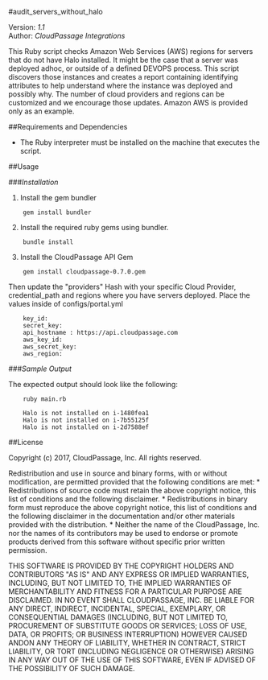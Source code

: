 #audit_servers_without_halo

Version: *1.1*
<br />
Author: *CloudPassage Integrations*

This Ruby script checks Amazon Web Services (AWS) regions for servers that do not have Halo installed. It might be the case that a server was deployed adhoc, or outside of a defined DEVOPS process. This script discovers those instances and creates a report containing identifying attributes to help understand where the instance was deployed and possibly why. The number of cloud providers and regions can be customized and we encourage those updates. Amazon AWS is provided only as an example.

##Requirements and Dependencies

* The Ruby interpreter must be installed on the machine that executes the script.

##Usage

###*Installation*

1. Install the gem bundler
```
    gem install bundler
```

2. Install the required ruby gems using bundler.
```
    bundle install
```

3. Install the CloudPassage API Gem
```
    gem install cloudpassage-0.7.0.gem
```

Then update the "providers" Hash with your specific Cloud Provider, credential_path and regions where you have servers deployed. Place the values inside of configs/portal.yml

```
    key_id:
    secret_key:
    api_hostname : https://api.cloudpassage.com
    aws_key_id:
    aws_secret_key:
    aws_region:
```

###*Sample Output*

The expected output should look like the following:

```
    ruby main.rb

    Halo is not installed on i-1480fea1
    Halo is not installed on i-7b55125f
    Halo is not installed on i-2d7588ef
```

##License

Copyright (c) 2017, CloudPassage, Inc.
All rights reserved.

Redistribution and use in source and binary forms, with or without modification,
are permitted provided that the following conditions are met:
    * Redistributions of source code must retain the above copyright
      notice, this list of conditions and the following disclaimer.
    * Redistributions in binary form must reproduce the above copyright
      notice, this list of conditions and the following disclaimer in the
      documentation and/or other materials provided with the distribution.
    * Neither the name of the CloudPassage, Inc. nor the
      names of its contributors may be used to endorse or promote products
      derived from this software without specific prior written permission.

THIS SOFTWARE IS PROVIDED BY THE COPYRIGHT HOLDERS AND CONTRIBUTORS "AS IS" AND
ANY EXPRESS OR IMPLIED WARRANTIES, INCLUDING, BUT NOT LIMITED TO, THE IMPLIED
WARRANTIES OF MERCHANTABILITY AND FITNESS FOR A PARTICULAR PURPOSE ARE
DISCLAIMED. IN NO EVENT SHALL CLOUDPASSAGE, INC. BE LIABLE FOR ANY DIRECT,
INDIRECT, INCIDENTAL, SPECIAL, EXEMPLARY, OR CONSEQUENTIAL DAMAGES (INCLUDING,
BUT NOT LIMITED TO, PROCUREMENT OF SUBSTITUTE GOODS OR SERVICES; LOSS OF USE,
DATA, OR PROFITS; OR BUSINESS INTERRUPTION) HOWEVER CAUSED ANDON ANY THEORY OF
LIABILITY, WHETHER IN CONTRACT, STRICT LIABILITY, OR TORT (INCLUDING NEGLIGENCE
OR OTHERWISE) ARISING IN ANY WAY OUT OF THE USE OF THIS SOFTWARE, EVEN IF
ADVISED OF THE POSSIBILITY OF SUCH DAMAGE.

 
<!--
#CPTAGS:community-supported audit
#TBICON:images/ruby_icon.png
-->
